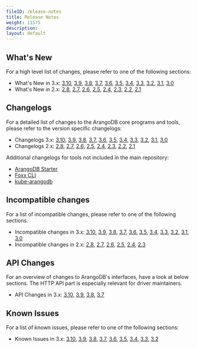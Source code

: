 ```yaml
---
fileID: release-notes
title: Release Notes
weight: 11575
description: 
layout: default
---
```

## What's New

For a high level list of changes, please refer to one of the following sections:

- What's New in 3.x:
  [3.10](version-3.10/release-notes-new-features310),
  [3.9](version-3.9/release-notes-new-features39),
  [3.8](version-3.8/release-notes-new-features38),
  [3.7](version-3.7/release-notes-new-features37),
  [3.6](version-3.6/release-notes-new-features36),
  [3.5](version-3.5/release-notes-new-features35),
  [3.4](version-3.4/release-notes-new-features34),
  [3.3](version-3.3/release-notes-new-features33),
  [3.2](version-3.2/release-notes-new-features32),
  [3.1](version-3.1/release-notes-new-features31),
  [3.0](version-3.0/release-notes-new-features30)
- What's New in 2.x:
  [2.8](version-2.8/release-notes-new-features28),
  [2.7](version-2.7/release-notes-new-features27),
  [2.6](version-2.6/release-notes-new-features26),
  [2.5](version-2.5/release-notes-new-features25),
  [2.4](version-2.4/release-notes-new-features24),
  [2.3](version-2.3/release-notes-new-features23),
  [2.2](version-2.2/release-notes-new-features22),
  [2.1](version-2.1/release-notes-new-features21)

## Changelogs

For a detailed list of changes to the ArangoDB core programs and tools,
please refer to the version specific changelogs:

- Changelogs 3.x:
  [3.10](https://raw.githubusercontent.com/arangodb/arangodb/3.10/CHANGELOG),
  [3.9](https://raw.githubusercontent.com/arangodb/arangodb/3.9/CHANGELOG),
  [3.8](https://raw.githubusercontent.com/arangodb/arangodb/3.8/CHANGELOG),
  [3.7](https://raw.githubusercontent.com/arangodb/arangodb/3.7/CHANGELOG),
  [3.6](https://raw.githubusercontent.com/arangodb/arangodb/3.6/CHANGELOG),
  [3.5](https://raw.githubusercontent.com/arangodb/arangodb/3.5/CHANGELOG),
  [3.4](https://raw.githubusercontent.com/arangodb/arangodb/3.4/CHANGELOG),
  [3.3](https://raw.githubusercontent.com/arangodb/arangodb/3.3/CHANGELOG),
  [3.2](https://raw.githubusercontent.com/arangodb/arangodb/3.2/CHANGELOG),
  [3.1](https://raw.githubusercontent.com/arangodb/arangodb/3.1/CHANGELOG),
  [3.0](https://raw.githubusercontent.com/arangodb/arangodb/3.0/CHANGELOG)
- Changelogs 2.x:
  [2.8](https://raw.githubusercontent.com/arangodb/arangodb/2.8/CHANGELOG),
  [2.7](https://raw.githubusercontent.com/arangodb/arangodb/2.7/CHANGELOG),
  [2.6](https://raw.githubusercontent.com/arangodb/arangodb/2.6/CHANGELOG),
  [2.5](https://raw.githubusercontent.com/arangodb/arangodb/2.5/CHANGELOG),
  [2.4](https://raw.githubusercontent.com/arangodb/arangodb/2.4/CHANGELOG),
  [2.3](https://raw.githubusercontent.com/arangodb/arangodb/2.3/CHANGELOG),
  [2.2](https://raw.githubusercontent.com/arangodb/arangodb/2.2/CHANGELOG),
  [2.1](https://raw.githubusercontent.com/arangodb/arangodb/2.1/CHANGELOG)

Additional changelogs for tools not included in the main repository:

- [ArangoDB Starter](https://github.com/arangodb-helper/arangodb/blob/master/CHANGELOG.md)
- [Foxx CLI](https://github.com/arangodb/foxx-cli/blob/main/CHANGELOG.md)
- [kube-arangodb](https://github.com/arangodb/kube-arangodb/blob/master/CHANGELOG.md)

## Incompatible changes

For a list of incompatible changes, please refer to one of the following sections.

- Incompatible changes in 3.x:
  [3.10](version-3.10/release-notes-upgrading-changes310),
  [3.9](version-3.9/release-notes-upgrading-changes39),
  [3.8](version-3.8/release-notes-upgrading-changes38),
  [3.7](version-3.7/release-notes-upgrading-changes37),
  [3.6](version-3.6/release-notes-upgrading-changes36),
  [3.5](version-3.5/release-notes-upgrading-changes35),
  [3.4](version-3.4/release-notes-upgrading-changes34),
  [3.3](version-3.3/release-notes-upgrading-changes33),
  [3.2](version-3.2/release-notes-upgrading-changes32),
  [3.1](version-3.1/release-notes-upgrading-changes31),
  [3.0](version-3.0/release-notes-upgrading-changes30)
- Incompatible changes in 2.x:
  [2.8](version-2.8/release-notes-upgrading-changes28),
  [2.7](version-2.7/release-notes-upgrading-changes27),
  [2.6](version-2.6/release-notes-upgrading-changes26),
  [2.5](version-2.5/release-notes-upgrading-changes25),
  [2.4](version-2.4/release-notes-upgrading-changes24),
  [2.3](version-2.3/release-notes-upgrading-changes23)

## API Changes

For an overview of changes to ArangoDB's interfaces, have a look at below
sections. The HTTP API part is especially relevant for driver maintainers.

- API Changes in 3.x:
  [3.10](version-3.10/release-notes-api-changes310),
  [3.9](version-3.9/release-notes-api-changes39),
  [3.8](version-3.8/release-notes-api-changes38),
  [3.7](version-3.7/release-notes-api-changes37)

## Known Issues

For a list of known issues, please refer to one of the following sections:

- Known Issues in 3.x:
  [3.10](version-3.10/release-notes-known-issues310),
  [3.9](version-3.9/release-notes-known-issues39),
  [3.8](version-3.8/release-notes-known-issues38),
  [3.7](version-3.7/release-notes-known-issues37),
  [3.6](version-3.6/release-notes-known-issues36),
  [3.5](version-3.5/release-notes-known-issues35),
  [3.4](version-3.4/release-notes-known-issues34),
  [3.3](version-3.3/release-notes-known-issues33),
  [3.2](version-3.2/release-notes-known-issues32)
